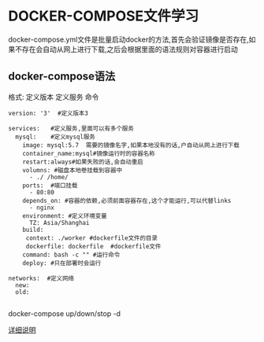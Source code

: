 # DOCKER-COMPOSE文件学习  

docker-compose.yml文件是批量启动docker的方法,首先会验证镜像是否存在,如果不存在会自动从网上进行下载,之后会根据里面的语法规则对容器进行启动  

## docker-compose语法

格式:
定义版本
定义服务
命令

```docker
version: '3'  #定义版本3  

services:   #定义服务,里面可以有多个服务
  mysql:    #定义mysql服务  
    image: mysql:5.7  需要的镜像名字,如果本地没有的话,户自动从网上进行下载
    container_name:mysql#镜像运行时的容器名称
    restart:always#如果失败的话,会自动重启
    volumns: #磁盘本地卷挂载到容器中
      - ./ /home/
    ports:  #端口挂载
      - 80:80
    depends_on: #容器的依赖,必须前面容器存在,这个才能运行,可以代替links
      - nginx
    environment: #定义环境变量
      TZ: Asia/Shanghai
    build:
     context: ./worker #dockerfile文件的目录
     dockerfile: dockerfile  #dockerfile文件
    command: bash -c "" #运行命令
    deploy: #只在部署时会运行

networks:  #定义网络
  new:
  old:
    

```

docker-compose up/down/stop -d

[详细说明](https://github.com/docker/docker.github.io/blob/master/compose/compose-file/index.md)